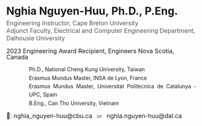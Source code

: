 <h1 style="margin-bottom: 5px; font-size: 28px;">
    <span style="display: inline-block;">Nghia Nguyen-Huu,</span>
    <span style="display: inline-block;">Ph.D., P.Eng.</span>
</h1>

<p style="margin-top: 0; font-size: 16px; color: #555;">
    Engineering Instructor, Cape Breton University <br>
    Adjunct Faculty, Electrical and Computer Engineering Department, Dalhousie University
</p>

<p style="font-size: 16px; margin-top: 0px; margin-bottom: 0; line-height: 1;">
    2023 Engineering Award Recipient, Engineers Nova Scotia, Canada
</p>

<!-- Reformatted education info without bullets -->
<p style="margin-left: 60px; text-align: justify; line-height: 1.6;">
    Ph.D., National Cheng Kung University, Taiwan <br>
    Erasmus Mundus Master, INSA de Lyon, France <br>
    Erasmus Mundus Master, Universitat Politècnica de Catalunya - UPC, Spain <br>
    B.Eng., Can Tho University, Vietnam
</p>

<!-- Email section well-formatted -->
<p style="font-size: 16px; margin-top: 0; padding-top: 0; line-height: 1;">
    📩:
    <a href="mailto:nghia_nguyen-huu@cbu.ca" style="color: inherit; font-weight: normal; text-decoration: none;">
        nghia_nguyen-huu@cbu.ca
    </a>
    <span style="font-size: 14px; color: #555; margin: 0 8px;">or</span>
    <a href="mailto:nghia.nguyen-huu@dal.ca" style="color: inherit; font-weight: normal; text-decoration: none;">
        nghia.nguyen-huu@dal.ca
    </a>
</p>
